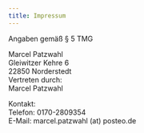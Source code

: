 ```yaml
---
title: Impressum
---
```

Angaben gemäß § 5 TMG  

Marcel Patzwahl  
Gleiwitzer Kehre 6  
22850 Norderstedt  
Vertreten durch:  
Marcel Patzwahl  

Kontakt:  
Telefon: 0170-2809354  
E-Mail: marcel.patzwahl (at) posteo.de  
